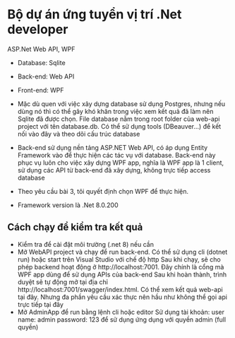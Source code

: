 # Bộ dự án ứng tuyển vị trí .Net developer

ASP.Net Web API, WPF

- Database: Sqlite
- Back-end: Web API
- Front-end: WPF

- Mặc dù quen với việc xây dựng database sử dụng Postgres, nhưng nếu dùng nó thì có thể gây khó khăn trong việc xem kết quả đã làm nên Sqlite đã được chọn. File database nằm trong root folder của web-api project với tên database.db. Có thể sử dụng tools (DBeauver...) để kết nối vào đây và theo dõi cấu trúc database
- Back-end sử dụng nền tảng ASP.NET Web API, có áp dụng Entity Framework vào để thực hiện các tác vụ với database. Back-end này phục vụ luôn cho việc xây dựng WPF app, nghĩa là WPF app là 1 client, sử dụng các API từ back-end đã xây dựng, không trực tiếp access database
- Theo yêu cầu bài 3, tôi quyết định chọn WPF để thực hiện.
- Framework version là .Net 8.0.200

## Cách chạy để kiểm tra kết quả

- Kiểm tra để cài đặt môi trường (.net 8) nếu cần
- Mở WebAPI project và chạy để run back-end. Có thể sử dụng cli (dotnet run) hoặc start trên Visual Studio với chế độ http
  Sau khi chạy, sẽ cho phép backend hoạt động ở http://localhost:7001. Đây chính là cổng mà WPF app dùng để sử dụng APIs của back-end
  Sau khi hoàn thành, trình duyệt sẽ tự động mở tại địa chỉ http://localhost:7001/swagger/index.html. Có thể xem kết quả web-api tại đây. Nhưng đa phần yêu cầu xác thực nên hầu như không thể gọi api trực tiếp tại đây
- Mở AdminApp để run bằng lệnh cli hoặc editor
  Sử dụng tài khoản:
  user name: admin
  password: 123
  để sử dụng ứng dụng với quyền admin (full quyền)
